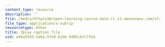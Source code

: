```yaml
---
content_type: resource
description: ''
file: /media/https%3A/open-learning-course-data-rc.s3.amazonaws.com/sts-069-technology-in-a-dangerous-world-fall-2002/e4ba55d35a8a5fe9b1de9405cb7c77e4_5jrZ_AxAb5s.vtt
file_type: application/x-subrip
resourcetype: Other
title: 3play caption file
uid: e4ba55d3-5a8a-5fe9-b1de-9405cb7c77e4
---
```

